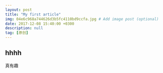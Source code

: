 ```yaml
---
layout: post
title: "My first article"
img: 04e6c968a744626d3b5fc4110bd9ccfa.jpg # Add image post (optional)
date: 2017-12-08 15:40:00 +0300
description: null
tag: [原创]
---
```


## hhhh

真有趣

